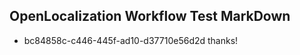 ## OpenLocalization Workflow Test MarkDown
* bc84858c-c446-445f-ad10-d37710e56d2d thanks!

<!--HONumber=Aug16_HO3-->


